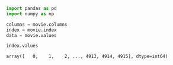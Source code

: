 

```python
import pandas as pd
import numpy as np
```


```python
columns = movie.columns
index = movie.index
data = movie.values
```


```python
index.values
```




    array([   0,    1,    2, ..., 4913, 4914, 4915], dtype=int64)




```python

```
